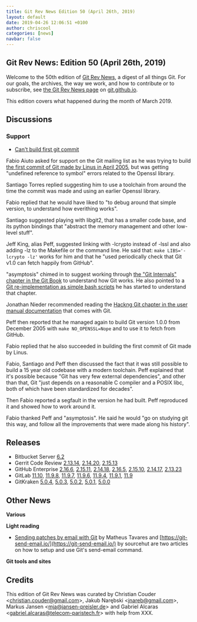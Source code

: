 ```yaml
---
title: Git Rev News Edition 50 (April 26th, 2019)
layout: default
date: 2019-04-26 12:06:51 +0100
author: chriscool
categories: [news]
navbar: false
---
```


## Git Rev News: Edition 50 (April 26th, 2019)

Welcome to the 50th edition of [Git Rev News](https://git.github.io/rev_news/rev_news/),
a digest of all things Git. For our goals, the archives, the way we work, and how to contribute or to
subscribe, see [the Git Rev News page](https://git.github.io/rev_news/rev_news/) on [git.github.io](http://git.github.io).

This edition covers what happened during the month of March 2019.

## Discussions

<!---
### General
-->

<!---
### Reviews
-->


### Support

* [Can't build first git commit](https://public-inbox.org/git/1551729517.4092.1.camel@libero.it/)

Fabio Aiuto asked for support on the Git mailing list as he was trying
to build [the first commit of Git made by Linus in April 2005](https://github.com/git/git/commit/e83c5163316f89bfbde7d9ab23),
but was getting "undefined reference to symbol" errors related to the Openssl library.

Santiago Torres replied suggesting him to use a toolchain from around
the time the commit was made and using an earlier Openssl library.

Fabio replied that he would have liked to "to debug around that simple
version, to understand how everithing works".

Santiago suggested playing with libgit2, that has a smaller code base,
and its python bindings that "abstract the memory management and other
low-level stuff".

Jeff King, alias Peff, suggested linking with -lcrypto instead of
-lssl and also adding -lz to the Makefile or the command line. He said
that: `make LIBS='-lcrypto -lz'` works for him and that he "used
periodically check that Git v1.0 can fetch happily from GitHub".

"asymptosis" chimed in to suggest working through
[the "Git Internals" chapter in the Git Book](https://git-scm.com/book/en/v2/Git-Internals-Plumbing-and-Porcelain)
to understand how Git works. He also pointed to a
[Git re-implementation as simple bash scripts](https://notabug.org/cryptarch/sgit)
he has started to understand that chapter.

Jonathan Nieder recommended reading the
[Hackng Git chapter in the user manual documentation](https://www.kernel.org/pub/software/scm/git/docs/user-manual.html#hacking-git)
that comes with Git.

Peff then reported that he managed again to build Git version 1.0.0
from December 2005 with `make NO_OPENSSL=Nope` and to use it to fetch
from GitHub.

Fabio replied that he also succeeded in building the first commit of
Git made by Linus.

Fabio, Santiago and Peff then discussed the fact that it was still
possible to build a 15 year old codebase with a modern toolchain. Peff
explained that it's possible because "Git has very few external
dependencies", and other than that, Git "just depends on a reasonable
C compiler and a POSIX libc, both of which have been standardized for
decades".

Then Fabio reported a segfault in the version he had built. Peff
reproduced it and showed how to work around it.

Fabio thanked Peff and "asymptosis". He said he would "go on studying
git this way, and follow all the improvements that were made along his
history".


<!---
## Developer Spotlight:
-->

## Releases

+ Bitbucket Server [6.2](https://confluence.atlassian.com/bitbucketserver/bitbucket-server-release-notes-872139866.html)
+ Gerrit Code Review [2.13.14](https://www.gerritcodereview.com/2.13.html#21314),
[2.14.20](https://www.gerritcodereview.com/2.14.html#21420), [2.15.13](https://www.gerritcodereview.com/2.15.html#21513)
+ GitHub Enterprise [2.16.6](https://enterprise.github.com/releases/2.16.6/notes),
[2.15.11](https://enterprise.github.com/releases/2.15.11/notes),
[2.14.18](https://enterprise.github.com/releases/2.14.18/notes),
[2.16.5](https://enterprise.github.com/releases/2.16.5/notes),
[2.15.10](https://enterprise.github.com/releases/2.15.10/notes),
[2.14.17](https://enterprise.github.com/releases/2.14.17/notes),
[2.13.23](https://enterprise.github.com/releases/2.13.23/notes)
+ GitLab [11.10](https://about.gitlab.com/2019/04/22/gitlab-11-10-released/),
[11.9.8](https://about.gitlab.com/2019/04/11/gitlab-11-9-8-released/),
[11.9.7](https://about.gitlab.com/2019/04/10/critical-security-release-gitlab-11-dot-9-dot-7-released/),
[11.9.6](https://about.gitlab.com/2019/04/04/gitlab-11-9-6-released/),
[11.9.4](https://about.gitlab.com/2019/04/01/security-release-gitlab-11-dot-9-dot-4-released/),
[11.9.1](https://about.gitlab.com/2019/03/26/gitlab-11-9-1-released/),
[11.9](https://about.gitlab.com/2019/03/22/gitlab-11-9-released/)
+ GitKraken [5.0.4](https://support.gitkraken.com/release-notes/current),
[5.0.3](https://support.gitkraken.com/release-notes/current),
[5.0.2](https://support.gitkraken.com/release-notes/current),
[5.0.1](https://support.gitkraken.com/release-notes/current),
[5.0.0](https://support.gitkraken.com/release-notes/current)

## Other News

__Various__


__Light reading__

* [Sending patches by email with Git](https://flusp.ime.usp.br/git/2019/02/15/sending-patches-by-email-with-git/)
  by Matheus Tavares and [https://git-send-email.io/](https://git-send-email.io/)
  by sourcehut are two articles on how to setup and use Git's send-email
  command.

__Git tools and sites__


## Credits

This edition of Git Rev News was curated by
Christian Couder &lt;<christian.couder@gmail.com>&gt;,
Jakub Narębski &lt;<jnareb@gmail.com>&gt;,
Markus Jansen &lt;<mja@jansen-preisler.de>&gt; and
Gabriel Alcaras &lt;<gabriel.alcaras@telecom-paristech.fr>&gt;
with help from XXX.
